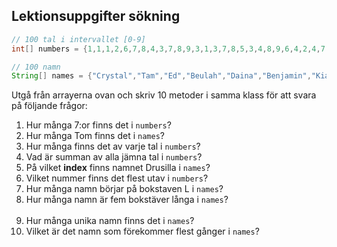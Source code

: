 ## Lektionsuppgifter sökning

```java
// 100 tal i intervallet [0-9]
int[] numbers = {1,1,1,2,6,7,8,4,3,7,8,9,3,1,3,7,8,5,3,4,8,9,6,4,2,4,7,9,7,4,3,2,3,6,7,8,7,7,5,7,9,6,1,4,0,8,6,5,6,8,9,0,7,5,4,3,2,4,5,9,8,5,9,8,8,4,5,6,7,8,9,0,9,0,9,7,5,2,1,2,3,4,5,4,4,5,3,4,5,0,8,7,0,7,9,7,0,6,5,4};

// 100 namn
String[] names = {"Crystal","Tam","Ed","Beulah","Daina","Benjamin","Kia","Clelia","Cassy","Gita","Celsa","Karoline","Talitha","Lewis","Betsy","Colin","Glendora","Carola","Rosalba","Jeanie","Yevette","Armand","Neal","Lilla","Dorethea","Delta","Maye","Nikita","Shoshana","Carola","Margie","Haywood","Venessa","Natacha","Gilbert","Kandi","Tyisha","Tammie","Blossom","Penney","Diana","Audrey","Willard","Zoraida","Drusilla","Jacquline","Cyndy","Janiece","Tressie","Kami","Lashanda","Leann","Tom","Santana","Junita","Gisela","Tom","Marquerite","Bryant","Lauralee","Yael","Kelle","Samantha","Tom","Meta","Lanette","Wanetta","Carola","Jana","Neal","Brady","Rigoberto","Felicia","Hellen","Georgeann","Carola","Isaias","Ellis","Roseanne","Lenard","Ela","Ophelia","Alesha","Mafalda","Flor","Kelsi","Autumn","Sondra","Pasty","Jacquelyne","Benjamin","Emmie","Mickie","Lang","Jamee","Felice","Daniella","Carola","Nathalie","Genevive"};
```

Utgå från arrayerna ovan och skriv 10 metoder i samma klass för att svara på följande frågor:
1. Hur många 7:or finns det i ```numbers```? 
2. Hur många Tom finns det i ```names```?
3. Hur många finns det av varje tal i ```numbers```?
4. Vad är summan av alla jämna tal i ```numbers```?
5. På vilket **index** finns namnet Drusilla i ```names```?
6. Vilket nummer finns det flest utav i ```numbers```?
7. Hur många namn börjar på bokstaven L i ```names```?
8. Hur många namn är fem bokstäver långa i ```names```?<br><br>
9. Hur många unika namn finns det i ```names```?
10. Vilket är det namn som förekommer flest gånger i ```names```?
